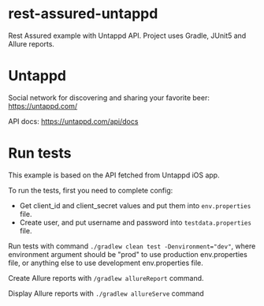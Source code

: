 # rest-assured-untappd
Rest Assured example with Untappd API. Project uses Gradle, JUnit5 and Allure reports.

# Untappd
Social network for discovering and sharing your favorite beer: https://untappd.com/

API docs: https://untappd.com/api/docs

# Run tests
This example is based on the API fetched from Untappd iOS app.

To run the tests, first you need to complete config:
* Get client_id and client_secret values and put them into `env.properties` file. 
* Create user, and put username and password into `testdata.properties` file.

Run tests with command `./gradlew clean test -Denvironment="dev"`, where environment argument should be "prod" to use production env.properties file, or anything else to use development env.properties file.

Create Allure reports with `/gradlew allureReport` command.

Display Allure reports with `./gradlew allureServe` command

